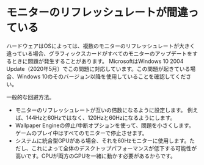 # モニターのリフレッシュレートが間違っている

ハードウェアはOSによっては、複数のモニターのリフレッシュレートが大きく違っている場合、グラフィックスカードがすべてのモニターのアップデートをするときに問題が発生することがあります。 MicrosoftはWindows 10 2004 Update（2020年5月）でこの問題に対応しています。この問題が起きている場合、Windows 10のそのバージョン以降を使用していることを確認してください。

一般的な回避方法。

* モニターのリフレッシュレートが互いの倍数になるように設定します。 例えば、144Hzと60Hzではなく、120Hzと60Hzになるようにします。
* Wallpaper Engineの停止/中断オプションを使って、問題を小さくします。 ゲームのプレイ中はすべてのモニターで停止させます。
* システムに統合型GPUがある場合、それを60Hzモニターに使用します。ただし、これによって全体のデスクトップパフォーマンスが低下する可能性が高いです。CPUが両方のGPUを一緒に動かす必要があるからです。
